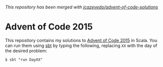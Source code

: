 _This repository has been merged with [jcazevedo/advent-of-code-solutions](https://github.com/jcazevedo/advent-of-code-solutions)_

# Advent of Code 2015

This repository contains my solutions to [Advent of Code
2015][advent-of-code-2015] in Scala. You can run them using [sbt][sbt] by typing
the following, replacing `XX` with the day of the desired problem:

```
$ sbt "run DayXX"
```

[advent-of-code-2015]: https://adventofcode.com/2015
[sbt]: https://www.scala-sbt.org/
